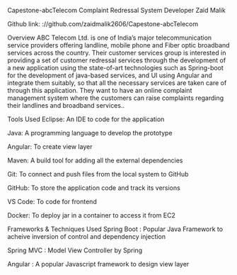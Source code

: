  Capestone-abcTelecom
Complaint Redressal System
Developer
Zaid Malik


Github link:  ://github.com/zaidmalik2606/Capestone-abcTelecom

Overview
ABC Telecom Ltd. is one of India’s major telecommunication service providers offering landline, mobile phone and Fiber optic broadband services across the country. Their customer services group is interested in providing a set of customer redressal services through the development of a new application using the state-of-art technologies such as Spring-boot for the development of java-based services, and UI using Angular and integrate them suitably, so that all the necessary services are taken care of through this application. They want to have an online complaint management system where the customers can raise complaints regarding their landlines and broadband services..

Tools Used
Eclipse: An IDE to code for the application

Java: A programming language to develop the prototype

Angular: To create view layer

Maven: A build tool for adding all the external dependencies

Git: To connect and push files from the local system to GitHub

GitHub: To store the application code and track its versions

VS Code: To code for frontend

Docker: To deploy jar in a container to access it from EC2

Frameworks & Techniques Used
Spring Boot : Popular Java Framework to acheive inversion of control and dependency injection

Spring MVC : Model View Controller by Spring

Angular : A popular Javascript framework to design view layer
